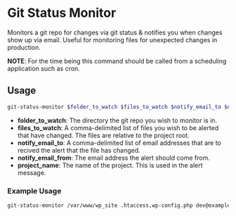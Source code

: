 # Git Status Monitor

Monitors a git repo for changes via git status & notifies you when changes show up via email. Useful for monitoring files for unexpected changes in production.

**NOTE**: For the time being this command should be called from a scheduling application such as cron.

## Usage

```bash
git-status-monitor $folder_to_watch $files_to_watch $notify_email_to $notify_email_from $project_name
```

 * **folder_to_watch**: The directory the git repo you wish to monitor is in.
 * **files_to_watch**: A comma-delimited list of files you wish to be alerted that have changed. The files are relative to the project root.
 * **notify_email_to**: A comma-delimited list of email addresses that are to recived the alert that the file has changed.
 * **notify_email_from**: The email address the alert should come from.
 * **project_name**: The name of the project. This is used in the alert message.

### Example Usage

```bash
git-status-monitor /var/www/wp_site .htaccess,wp-config.php dev@example.org,sys@example.org alerts@example.org "My WP Site"
```

